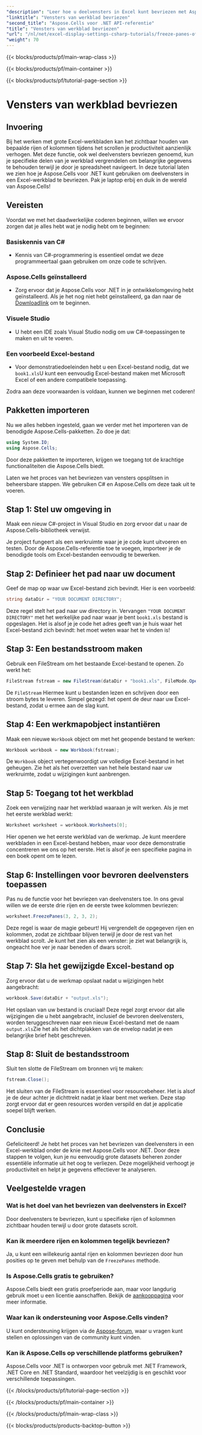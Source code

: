 ```yaml
---
"description": "Leer hoe u deelvensters in Excel kunt bevriezen met Aspose.Cells voor .NET met deze uitgebreide tutorial, compleet met stapsgewijze instructies en essentiële tips."
"linktitle": "Vensters van werkblad bevriezen"
"second_title": "Aspose.Cells voor .NET API-referentie"
"title": "Vensters van werkblad bevriezen"
"url": "/nl/net/excel-display-settings-csharp-tutorials/freeze-panes-of-worksheet/"
"weight": 70
---
```


{{< blocks/products/pf/main-wrap-class >}}

{{< blocks/products/pf/main-container >}}

{{< blocks/products/pf/tutorial-page-section >}}

# Vensters van werkblad bevriezen

## Invoering

Bij het werken met grote Excel-werkbladen kan het zichtbaar houden van bepaalde rijen of kolommen tijdens het scrollen je productiviteit aanzienlijk verhogen. Met deze functie, ook wel deelvensters bevriezen genoemd, kun je specifieke delen van je werkblad vergrendelen om belangrijke gegevens te behouden terwijl je door je spreadsheet navigeert. In deze tutorial laten we zien hoe je Aspose.Cells voor .NET kunt gebruiken om deelvensters in een Excel-werkblad te bevriezen. Pak je laptop erbij en duik in de wereld van Aspose.Cells!

## Vereisten

Voordat we met het daadwerkelijke coderen beginnen, willen we ervoor zorgen dat je alles hebt wat je nodig hebt om te beginnen:

### Basiskennis van C#
- Kennis van C#-programmering is essentieel omdat we deze programmeertaal gaan gebruiken om onze code te schrijven.

### Aspose.Cells geïnstalleerd
- Zorg ervoor dat je Aspose.Cells voor .NET in je ontwikkelomgeving hebt geïnstalleerd. Als je het nog niet hebt geïnstalleerd, ga dan naar de [Downloadlink](https://releases.aspose.com/cells/net/) om te beginnen.

### Visuele Studio
- U hebt een IDE zoals Visual Studio nodig om uw C#-toepassingen te maken en uit te voeren.

### Een voorbeeld Excel-bestand
- Voor demonstratiedoeleinden hebt u een Excel-bestand nodig, dat we `book1.xls`U kunt een eenvoudig Excel-bestand maken met Microsoft Excel of een andere compatibele toepassing.

Zodra aan deze voorwaarden is voldaan, kunnen we beginnen met coderen!

## Pakketten importeren

Nu we alles hebben ingesteld, gaan we verder met het importeren van de benodigde Aspose.Cells-pakketten. Zo doe je dat:

```csharp
using System.IO;
using Aspose.Cells;
```

Door deze pakketten te importeren, krijgen we toegang tot de krachtige functionaliteiten die Aspose.Cells biedt.

Laten we het proces van het bevriezen van vensters opsplitsen in beheersbare stappen. We gebruiken C# en Aspose.Cells om deze taak uit te voeren.

## Stap 1: Stel uw omgeving in

Maak een nieuw C#-project in Visual Studio en zorg ervoor dat u naar de Aspose.Cells-bibliotheek verwijst.

Je project fungeert als een werkruimte waar je je code kunt uitvoeren en testen. Door de Aspose.Cells-referentie toe te voegen, importeer je de benodigde tools om Excel-bestanden eenvoudig te bewerken.

## Stap 2: Definieer het pad naar uw document

Geef de map op waar uw Excel-bestand zich bevindt. Hier is een voorbeeld:

```csharp
string dataDir = "YOUR DOCUMENT DIRECTORY";
```

Deze regel stelt het pad naar uw directory in. Vervangen `"YOUR DOCUMENT DIRECTORY"` met het werkelijke pad naar waar je bent `book1.xls` bestand is opgeslagen. Het is alsof je je code het adres geeft van je huis waar het Excel-bestand zich bevindt: het moet weten waar het te vinden is!

## Stap 3: Een bestandsstroom maken

Gebruik een FileStream om het bestaande Excel-bestand te openen. Zo werkt het:

```csharp
FileStream fstream = new FileStream(dataDir + "book1.xls", FileMode.Open);
```

De `FileStream` Hiermee kunt u bestanden lezen en schrijven door een stroom bytes te leveren. Simpel gezegd: het opent de deur naar uw Excel-bestand, zodat u ermee aan de slag kunt.

## Stap 4: Een werkmapobject instantiëren

Maak een nieuwe `Workbook` object om met het geopende bestand te werken:

```csharp
Workbook workbook = new Workbook(fstream);
```

De `Workbook` object vertegenwoordigt uw volledige Excel-bestand in het geheugen. Zie het als het overzetten van het hele bestand naar uw werkruimte, zodat u wijzigingen kunt aanbrengen.

## Stap 5: Toegang tot het werkblad

Zoek een verwijzing naar het werkblad waaraan je wilt werken. Als je met het eerste werkblad werkt:

```csharp
Worksheet worksheet = workbook.Worksheets[0];
```

Hier openen we het eerste werkblad van de werkmap. Je kunt meerdere werkbladen in een Excel-bestand hebben, maar voor deze demonstratie concentreren we ons op het eerste. Het is alsof je een specifieke pagina in een boek opent om te lezen.

## Stap 6: Instellingen voor bevroren deelvensters toepassen

Pas nu de functie voor het bevriezen van deelvensters toe. In ons geval willen we de eerste drie rijen en de eerste twee kolommen bevriezen:

```csharp
worksheet.FreezePanes(3, 2, 3, 2);
```

Deze regel is waar de magie gebeurt! Hij vergrendelt de opgegeven rijen en kolommen, zodat ze zichtbaar blijven terwijl je door de rest van het werkblad scrolt. Je kunt het zien als een venster: je ziet wat belangrijk is, ongeacht hoe ver je naar beneden of dwars scrolt.

## Stap 7: Sla het gewijzigde Excel-bestand op

Zorg ervoor dat u de werkmap opslaat nadat u wijzigingen hebt aangebracht:

```csharp
workbook.Save(dataDir + "output.xls");
```

Het opslaan van uw bestand is cruciaal! Deze regel zorgt ervoor dat alle wijzigingen die u hebt aangebracht, inclusief de bevroren deelvensters, worden teruggeschreven naar een nieuw Excel-bestand met de naam `output.xls`Zie het als het dichtplakken van de envelop nadat je een belangrijke brief hebt geschreven.

## Stap 8: Sluit de bestandsstroom

Sluit ten slotte de FileStream om bronnen vrij te maken:

```csharp
fstream.Close();
```

Het sluiten van de FileStream is essentieel voor resourcebeheer. Het is alsof je de deur achter je dichttrekt nadat je klaar bent met werken. Deze stap zorgt ervoor dat er geen resources worden verspild en dat je applicatie soepel blijft werken.

## Conclusie

Gefeliciteerd! Je hebt het proces van het bevriezen van deelvensters in een Excel-werkblad onder de knie met Aspose.Cells voor .NET. Door deze stappen te volgen, kun je nu eenvoudig grote datasets beheren zonder essentiële informatie uit het oog te verliezen. Deze mogelijkheid verhoogt je productiviteit en helpt je gegevens effectiever te analyseren.

## Veelgestelde vragen

### Wat is het doel van het bevriezen van deelvensters in Excel?
Door deelvensters te bevriezen, kunt u specifieke rijen of kolommen zichtbaar houden terwijl u door grote datasets scrolt.

### Kan ik meerdere rijen en kolommen tegelijk bevriezen?
Ja, u kunt een willekeurig aantal rijen en kolommen bevriezen door hun posities op te geven met behulp van de `FreezePanes` methode.

### Is Aspose.Cells gratis te gebruiken?
Aspose.Cells biedt een gratis proefperiode aan, maar voor langdurig gebruik moet u een licentie aanschaffen. Bekijk de [aankooppagina](https://purchase.aspose.com/buy) voor meer informatie.

### Waar kan ik ondersteuning voor Aspose.Cells vinden?
U kunt ondersteuning krijgen via de [Aspose-forum](https://forum.aspose.com/c/cells/9), waar u vragen kunt stellen en oplossingen van de community kunt vinden.

### Kan ik Aspose.Cells op verschillende platforms gebruiken?
Aspose.Cells voor .NET is ontworpen voor gebruik met .NET Framework, .NET Core en .NET Standard, waardoor het veelzijdig is en geschikt voor verschillende toepassingen.

{{< /blocks/products/pf/tutorial-page-section >}}

{{< /blocks/products/pf/main-container >}}

{{< /blocks/products/pf/main-wrap-class >}}

{{< blocks/products/products-backtop-button >}}